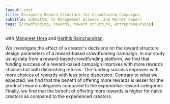 ```yaml
---
layout: post
title: Designing Reward Structure for Crowdfuning Campaigns
subtitle: Submitted to Management Science (Job Market Paper)
tags: [crowdfunding, rewards, reward structure, entrepreneurship]
---
```


with [Manpreet Hora](https://www.scheller.gatech.edu/directory/faculty/hora/index.html) and [Karthik Ramchandran](https://www.scheller.gatech.edu/directory/faculty/ramachandran/index.html).

We investigate the effect of a creator's decisions on the reward structure design parameters of a reward-based crowdfunding campaign. In our study using data from a reward-based crowdfunding platform, we find that funding success of a reward-based campaign improves with more rewards choices but with diminishing returns. The funding success improves with more choices of rewards with less price dispersion. Contrary to what we expected, we find that the benefit of offering more rewards is lesser for the product reward categories compared to the experiential-reward categories. Finally, we find that the benefit of offering more rewards is higher for naive creators as compared to the experienced creators.  

<!--- Check out the [paper](https://papers.ssrn.com/sol3/papers.cfm?abstract_id=2962348\\1). -->
